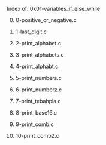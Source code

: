 Index of: 0x01-variables_if_else_while

0.  0-positive_or_negative.c

1.  1-last_digit.c  


2.  2-print_alphabet.c

3.  3-print_alphabets.c

4.  4-print_alphabt.c

5.  5-print_numbers.c

6.  6-print_numberz.c

7.  7-print_tebahpla.c

8.  8-print_base16.c

9.  9-print_comb.c

10.  10-print_comb2.c